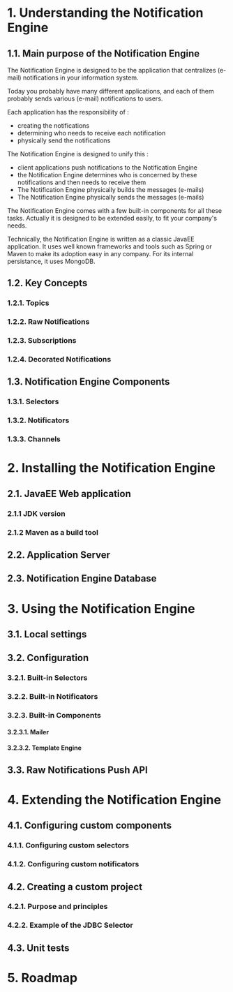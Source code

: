 # 1. Understanding the Notification Engine

## 1.1. Main purpose of the Notification Engine

The Notification Engine is designed to be the application that centralizes (e-mail) notifications in your information system.

Today you probably have many different applications, and each of them probably sends various (e-mail) notifications to users.

Each application has the responsibility of :
- creating the notifications
- determining who needs to receive each notification
- physically send the notifications

The Notification Engine is designed to unify this :
- client applications push notifications to the Notification Engine
- the Notification Engine determines who is concerned by these notifications and then needs to receive them
- The Notification Engine physically builds the messages (e-mails)
- The Notification Engine physically sends the messages (e-mails)

The Notification Engine comes with a few built-in components for all these tasks.
Actually it is designed to be extended easily, to fit your company's needs.

Technically, the Notification Engine is written as a classic JavaEE application.
It uses well known frameworks and tools such as Spring or Maven to make its adoption easy in any company.
For its internal persistance, it uses MongoDB.

## 1.2. Key Concepts

### 1.2.1. Topics

### 1.2.2. Raw Notifications

### 1.2.3. Subscriptions

### 1.2.4. Decorated Notifications

## 1.3. Notification Engine Components

### 1.3.1. Selectors

### 1.3.2. Notificators

### 1.3.3. Channels

# 2. Installing the Notification Engine

## 2.1. JavaEE Web application

### 2.1.1 JDK version

### 2.1.2 Maven as a build tool

## 2.2. Application Server

## 2.3. Notification Engine Database

# 3. Using the Notification Engine

## 3.1. Local settings

## 3.2. Configuration

### 3.2.1. Built-in Selectors

### 3.2.2. Built-in Notificators

### 3.2.3. Built-in Components

#### 3.2.3.1. Mailer

#### 3.2.3.2. Template Engine

## 3.3. Raw Notifications Push API

# 4. Extending the Notification Engine

## 4.1. Configuring custom components

### 4.1.1. Configuring custom selectors

### 4.1.2. Configuring custom notificators

## 4.2. Creating a custom project

### 4.2.1. Purpose and principles

### 4.2.2. Example of the JDBC Selector

## 4.3. Unit tests

# 5. Roadmap


